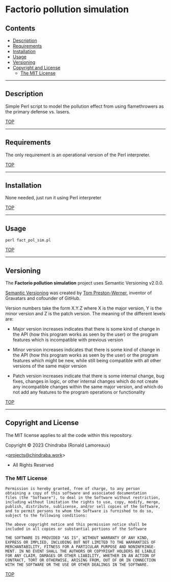 # Factorio pollution simulation

## Contents

-  [Description](#description)
-  [Requirements](#requirements)
-  [Installation](#installation)
-  [Usage](#usage)
-  [Versioning](#versioning)
-  [Copyright and License](#copyright-and-license)
   -  [The MIT License](#the-mit-license)


---
## Description

Simple Perl script to model the pollution effect from using flamethrowers as the primary defense vs. lasers.

[TOP](#contents)

---
## Requirements

The only requirement is an operational version of the Perl interpreter.

[TOP](#contents)

---
## Installation

None needed, just run it using Perl interpreter

[TOP](#contents)

---
## Usage

`perl fact_pol_sim.pl`

[TOP](#contents)

---
## Versioning

The **Factorio pollution simulation** project uses Semantic Versioning v2.0.0.

[Semantic Versioning](https://semver.org/spec/v2.0.0.html) was created by [Tom Preston-Werner](http://tom.preston-werner.com/), inventor of Gravatars and cofounder of GitHub.

Version numbers take the form X.Y.Z where X is the major version, Y is the minor version and Z is the patch version. The meaning of the different levels are:

* Major version increases indicates that there is some kind of change in the API (how this program works as seen by the user) or the program features which is incompatible with previous version

* Minor version increases indicates that there is some kind of change in the API (how this program works as seen by the user) or the program features which might be new, while still being compatible with all other versions of the same major version

* Patch version increases indicate that there is some internal change, bug fixes, changes in logic, or other internal changes which do not create any incompatible changes within the same major version, and which do not add any features to the program operations or functionality

[TOP](#contents)

---
## Copyright and License

The MIT license applies to all the code within this repository.

Copyright © 2023  Chindraba (Ronald Lamoreaux)

   <[projects@chindraba.work](mailto:projects@chindraba.work?subject=fact_pol_sim)>

- All Rights Reserved

### The MIT License

    Permission is hereby granted, free of charge, to any person
    obtaining a copy of this software and associated documentation
    files (the "Software"), to deal in the Software without restriction,
    including without limitation the rights to use, copy, modify, merge,
    publish, distribute, sublicense, and/or sell copies of the Software,
    and to permit persons to whom the Software is furnished to do so,
    subject to the following conditions:

    The above copyright notice and this permission notice shall be
    included in all copies or substantial portions of the Software

    THE SOFTWARE IS PROVIDED "AS IS", WITHOUT WARRANTY OF ANY KIND,
    EXPRESS OR IMPLIED, INCLUDING BUT NOT LIMITED TO THE WARRANTIES OF
    MERCHANTABILITY, FITNESS FOR A PARTICULAR PURPOSE AND NONINFRINGE-
    MENT. IN NO EVENT SHALL THE AUTHORS OR COPYRIGHT HOLDERS BE LIABLE
    FOR ANY CLAIM, DAMAGES OR OTHER LIABILITY, WHETHER IN AN ACTION OF
    CONTRACT, TORT OR OTHERWISE, ARISING FROM, OUT OF OR IN CONNECTION
    WITH THE SOFTWARE OR THE USE OR OTHER DEALINGS IN THE SOFTWARE.

[TOP](#contents)
